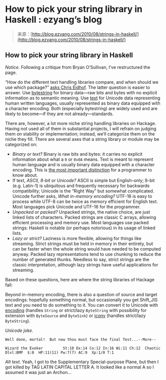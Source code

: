 <!--yml
category: 未分类
date: 2024-07-01 18:18:12
-->

# How to pick your string library in Haskell : ezyang’s blog

> 来源：[http://blog.ezyang.com/2010/08/strings-in-haskell/](http://blog.ezyang.com/2010/08/strings-in-haskell/)

## How to pick your string library in Haskell

*Notice.* Following a critique from Bryan O’Sullivan, I’ve restructured the page.

“How do the different text handling libraries compare, and when should we use which package?” [asks Chris Eidhof](http://blog.ezyang.com/2010/07/suggestion-box/#comment-787). The latter question is easier to answer. Use [bytestring](http://hackage.haskell.org/package/bytestring) for binary data—raw bits and bytes with no explicit information as to semantic meaning. Use [text](http://hackage.haskell.org/package/text) for Unicode data representing human written languages, usually represented as binary data equipped with a character encoding. Both (especially bytestring) are widely used and are likely to become—if they are not already—standards.

There are, however, a lot more niche string handling libraries on Hackage. Having not used all of them in substantial projects, I will refrain on judging them on stability or implementation; instead, we’ll categorize them on the niche they fill. There are several axes that a string library or module may be categorized on:

*   *Binary or text?* Binary is raw bits and bytes: it carries no explicit information about what a `0` or `0x0A` means. Text is meant to represent human language and is usually binary data equipped with a character encoding. This is [the most important distinction](http://www.joelonsoftware.com/articles/Unicode.html) for a programmer to know about.
*   If text, *ASCII, 8-bit or Unicode?* ASCII is simple but English-only; 8-bit (e.g. Latin-1) is ubiquitous and frequently necessary for backwards compatibility; Unicode is the “Right Way” but somewhat complicated. Unicode further asks, *What in-memory encoding?* UTF-16 is easy to process while UTF-8 can be twice as memory efficient for English text. Most languages pick Unicode and UTF-16 for the programmer.
*   *Unpacked or packed?* Unpacked strings, the native choice, are just linked lists of characters. Packed strings are classic C arrays, allowing efficient processing and memory use. Most languages use packed strings: Haskell is notable (or perhaps notorious) in its usage of linked lists.
*   *Lazy or strict?* Laziness is more flexible, allowing for things like streaming. Strict strings must be held in memory in their entirety, but can be faster when the whole string would have needed to be computed anyway. Packed lazy representations tend to use chunking to reduce the number of generated thunks. Needless to say, strict strings are the classic interpretation, although lazy strings have useful applications for streaming.

Based on these questions, here are where the string libraries of Hackage fall:

Beyond in-memory encoding, there is also a question of source and target encodings: hopefully something normal, but occasionally you get Shift_JIS text and you need to do something to it. You can convert it to Unicode with [encoding](http://hackage.haskell.org/package/encoding) (handles `String` or strict/lazy `ByteString` with possibility for extension with `ByteSource` and `ByteSink`) or [iconv](http://hackage.haskell.org/package/iconv) (handles strict/lazy `ByteString`).

*Unicode joke.*

```
Well done, mortal!  But now thou must face the final Test...--More--

Wizard the Evoker         St:10 Dx:14 Co:12 In:16 Wi:11 Ch:12  Chaotic
Dlvl:BMP  $:0  HP:11(11) Pw:7(7) AC:9  Xp:1/0 T:1

```

*Alt text.* Yeah, I got to the Supplementary Special-purpose Plane, but then I got killed by TAG LATIN CAPITAL LETTER A. It looked like a normal A so I assumed it was just an Archon...